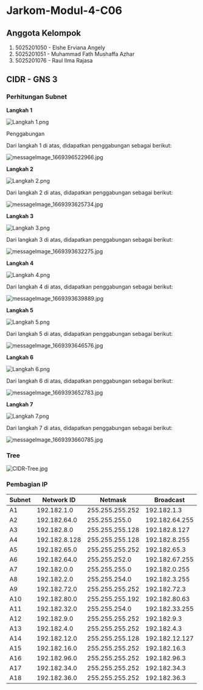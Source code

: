 # Jarkom-Modul-4-C06

## Anggota Kelompok
1. 5025201050 - Elshe Erviana Angely
2. 5025201051 - Muhammad Fath Mushaffa Azhar
3. 5025201076 - Raul Ilma Rajasa

## CIDR - GNS 3

### Perhitungan Subnet

******************Langkah 1******************

![Langkah 1.png](assets/Langkah_1.png)

Penggabungan

Dari langkah 1 di atas, didapatkan penggabungan sebagai berikut: 

![messageImage_1669396522966.jpg](assets/messageImage_1669396522966.jpg)

******************Langkah 2******************

![Langkah 2.png](assets/Langkah_2.png)

Dari langkah 2 di atas, didapatkan penggabungan sebagai berikut:

![messageImage_1669393625734.jpg](assets/messageImage_1669393625734.jpg)

******************Langkah 3******************

![Langkah 3.png](assets/Langkah_3.png)

Dari langkah 3 di atas, didapatkan penggabungan sebagai berikut:

![messageImage_1669393632275.jpg](assets/messageImage_1669393632275.jpg)

**************Langkah 4**************

![Langkah 4.png](assets/Langkah_4.png)

Dari langkah 4 di atas, didapatkan penggabungan sebagai berikut:

![messageImage_1669393639889.jpg](assets/messageImage_1669393639889.jpg)

******************Langkah 5******************

![Langkah 5.png](assets/Langkah_5.png)

Dari langkah 5 di atas, didapatkan penggabungan sebagai berikut:

![messageImage_1669393646576.jpg](assets/messageImage_1669393646576.jpg)

******************Langkah 6******************

![Langkah 6.png](assets/Langkah_6.png)

Dari langkah 6 di atas, didapatkan penggabungan sebagai berikut:

![messageImage_1669393652783.jpg](assets/messageImage_1669393652783.jpg)

******************Langkah 7******************

![Langkah 7.png](assets/Langkah_7.png)

Dari langkah 7 di atas, didapatkan penggabungan sebagai berikut:

![messageImage_1669393660785.jpg](assets/messageImage_1669393660785.jpg)

### Tree

![CIDR-Tree.jpg](assets/CIDR-Tree.jpg)

### Pembagian IP

| Subnet | Network ID | Netmask | Broadcast |
| --- | --- | --- | --- |
| A1 | 192.182.1.0 | 255.255.255.252 | 192.182.1.3 |
| A2 | 192.182.64.0 | 255.255.255.0 | 192.182.64.255 |
| A3 | 192.182.8.0 | 255.255.255.128 | 192.182.8.127 |
| A4 | 192.182.8.128 | 255.255.255.128 | 192.182.8.255 |
| A5 | 192.182.65.0 | 255.255.255.252 | 192.182.65.3 |
| A6 | 192.182.64.0 | 255.255.252.0 | 192.182.67.255 |
| A7 | 192.182.0.0 | 255.255.255.0 | 192.182.0.255 |
| A8 | 192.182.2.0 | 255.255.254.0 | 192.182.3.255 |
| A9 | 192.182.72.0 | 255.255.255.252 | 192.182.72.3 |
| A10 | 192.182.80.0 | 255.255.255.192 | 192.182.80.63 |
| A11 | 192.182.32.0 | 255.255.254.0 | 192.182.33.255 |
| A12 | 192.182.9.0 | 255.255.255.252 | 192.182.9.3 |
| A13 | 192.182.4.0 | 255.255.255.252 | 192.182.4.3 |
| A14 | 192.182.12.0 | 255.255.255.128 | 192.182.12.127 |
| A15 | 192.182.16.0 | 255.255.255.252 | 192.182.16.3 |
| A16 | 192.182.96.0 | 255.255.255.252 | 192.182.96.3 |
| A17 | 192.182.34.0 | 255.255.255.252 | 192.182.34.3 |
| A18 | 192.182.36.0 | 255.255.255.252 | 192.182.36.3 |